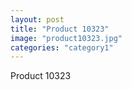 ```yaml
---
layout: post
title: "Product 10323"
image: "product10323.jpg"
categories: "category1"
---
```

Product 10323
